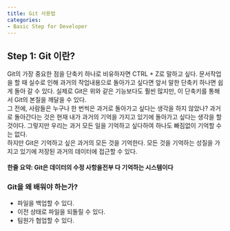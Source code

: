 ```yaml
---
title: Git 사용법
categories:
- Basic Step for Developer
---
```


## Step 1: Git 이란?
Git의 가장 중요한 점을 단축키 하나로 비유하자면 CTRL + Z로 말하고 싶다. 문서작업을 할 때 실수로 인해 과거의 작업내용으로 돌아가고 싶다면 앞서 말한 단축키 하나면 쉽게 돌아 갈 수 있다. 실제로 Git은 위와 같은 기능보다도 훨씬 많지만, 이 단축키를 통해서 Git의 본질을 깨달을 수 있다.<br>그 전에, 사람들은 누구나 한 번씩은 과거로 돌아가고 싶다는 생각을 하지 않았나? 과거로 돌아간다는 것은 현재 내가 과거의 기억을 가지고 있기에 돌아가고 싶다는 생각을 할 것이다. 그렇지만 우리는 과거 모든 일을 기억하고 싶다하여 하나도 빠짐없이 기억할 수는 없다. <br>하지만 Git은 기억하고 싶은 과거의 모든 것을 기억한다. 모든 것을 기억하는 성질을 가지고 있기에 저장된 과거의 데이터에 접근할 수 있다.
<br><br>**한줄 요약: Git은 데이터의 수정 사항을전부 다 기억하는 시스템이다**<br>
### Git을 왜 배워야 하는가?
-   파일을 백업할 수 있다.
-   이전 상태로 파일을 되돌릴 수 있다.
-   팀원가 협업할 수 있다.
